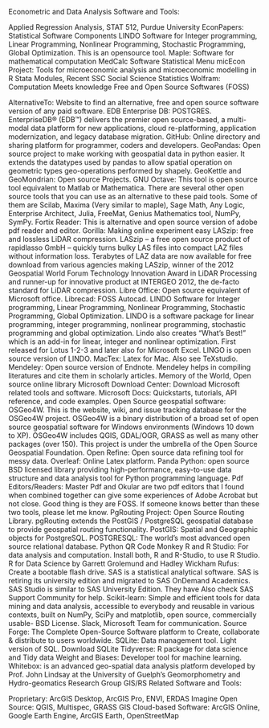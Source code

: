 Econometric and Data Analysis Software and Tools:

Applied Regression Analysis, STAT 512, Purdue University
EconPapers: Statistical Software Components
LINDO Software for Integer programming, Linear Programming, Nonlinear Programming, Stochastic Programming, Global Optimization. This is an opensource tool.
Maple: Software for mathematical computation
MedCalc Software Statistical Menu
micEcon Project: Tools for microeconomic analysis and microeconomic modelling in R
Stata Modules, Recent SSC
Social Science Statistics
Wolfram: Computation Meets knowledge
Free and Open Source Softwares (FOSS)

AlternativeTo: Website to find an alternative, free and open source software version of any paid software.
EDB Enterprise DB: POSTGRES. EnterpriseDB® (EDB™) delivers the premier open source-based, a multi-modal data platform for new applications, cloud re-platforming, application modernization, and legacy database migration.
GitHub: Online directory and sharing platform for programmer, coders and developers.
GeoPandas: Open source project to make working with geospatial data in python easier. It extends the datatypes used by pandas to allow spatial operation on geometric types geo-operations performed by shapely.
GeoKettle and GeoMondrian: Open source Projects.
GNU Octave: This tool is open source tool equivalent to Matlab or Mathematica. There are several other open source tools that you can use as an alternative to these paid tools. Some of them are Scilab, Maxima (Very similar to maple), Sage Math, Any Logic, Enterprise Architect, Julia, FreeMat, Genius Mathematics tool, NumPy, SymPy.
Fortix Reader: This is alternative and open source version of adobe pdf reader and editor. 
Gorilla: Making online experiment easy
LASzip: free and lossless LiDAR compression. LASzip – a free open source product of rapidlasso GmbH – quickly turns bulky LAS files into compact LAZ files without information loss. Terabytes of LAZ data are now available for free download from various agencies making LASzip, winner of the 2012 Geospatial World Forum Technology Innovation Award in LiDAR Processing and runner-up for innovative product at INTERGEO 2012, the de-facto standard for LiDAR compression.
Libre Office: Open source equivalent of Microsoft office.
Librecad: FOSS Autocad.
LINDO Software for Integer programming, Linear Programming, Nonlinear Programming, Stochastic Programming, Global Optimization. LINDO is a software package for linear programming, integer programming, nonlinear programming, stochastic programming and global optimization. Lindo also creates “What’s Best!” which is an add-in for linear, integer and nonlinear optimization. First released for Lotus 1-2-3 and later also for Microsoft Excel. LINGO is open source version of LINDO.
MacTex: Latex for Mac. Also see TeXstudio.
Mendeley: Open source version of Endnote. Mendeley helps in compiling literatures and cite them in scholarly articles.
Memory of the World, Open source online library
Microsoft Download Center: Download Microsoft related tools and software.
Microsoft Docs: Quickstarts, tutorials, API reference, and code examples.
Open Source geospatial software: OSGeo4W. This is the website, wiki, and issue tracking database for the OSGeo4W project. OSGeo4W is a binary distribution of a broad set of open source geospatial software for Windows environments (Windows 10 down to XP). OSGeo4W includes QGIS, GDAL/OGR, GRASS as well as many other packages (over 150). This project is under the umbrella of the Open Source Geospatial Foundation.
Open Refine: Open source data refining tool for messy data.
Overleaf: Online Latex platform.
Panda Python: open source BSD licensed library providing high-performance, easy-to-use data structure and data analysis tool for Python programming language.
Pdf Editors/Readers: Master Pdf and Okular are two pdf editors that I found when combined together can give some experiences of Adobe Acrobat but not close. Good thing is they are FOSS. If someone knows better than these two tools, please let me know.
PgRouting Project: Open Source Routing Library. pgRouting extends the PostGIS / PostgreSQL geospatial database to provide geospatial routing functionality.
PostGIS:  Spatial and Geographic objects for PostgreSQL.
POSTGRESQL: The world’s most advanced open source relational database.
Python
QR Code Monkey
R and R Studio: For data analysis and computation. Install both, R and R-Studio, to use R Studio.
R for Data Science by Garrett Grolemund and Hadley Wickham
Rufus: Create a bootable flash drive.
SAS is a statistical analytical software. SAS is retiring its university edition and migrated to SAS OnDemand Academics. SAS Studio is similar to SAS University Edition. They have  Also check SAS Support Community for help.
Scikit-learn: Simple and efficient tools for data mining and data analysis, accessible to everybody and reusable in various contexts, built on NumPy, SciPy and matplotlib, open source, commercially usable- BSD License.
Slack, Microsoft Team for communication.
Source Forge: The Complete Open-Source Software platform to Create, collaborate & distribute to users worldwide.
SQLite: Data management tool. Light version of SQL. Download SQLite
Tidyverse: R package for data science and Tidy data
Weight and Biases: Developer tool for machine learning.
Whitebox: is an advanced geo-spatial data analysis platform developed by Prof. John Lindsay at the University of Guelph’s Geomorphometry and Hydro-geomatics Research Group
GIS/RS Related Software and Tools:

Proprietary: ArcGIS Desktop, ArcGIS Pro, ENVI, ERDAS Imagine
Open Source: QGIS, Multispec, GRASS GIS
Cloud-based Software: ArcGIS Online, Google Earth Engine, ArcGIS Earth, OpenStreetMap
